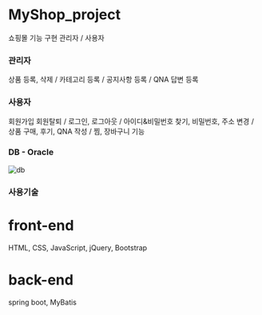 # MyShop_project
쇼핑몰 기능 구현
관리자 / 사용자


### 관리자
상품 등록, 삭제 / 카테고리 등록 / 공지사항 등록 / QNA 답변 등록
### 사용자
회원가입 회원탈퇴 / 로그인, 로그아웃 / 아이디&비밀번호 찾기, 비밀번호, 주소 변경 / 상품 구매, 후기, QNA 작성 / 찜, 장바구니 기능

### DB - Oracle
![db](https://user-images.githubusercontent.com/42922919/154598247-3d482773-9282-405d-a8c7-bc5f6dff5cd3.png)

### 사용기술
# front-end
HTML, CSS, JavaScript, jQuery, Bootstrap
# back-end
spring boot, MyBatis
